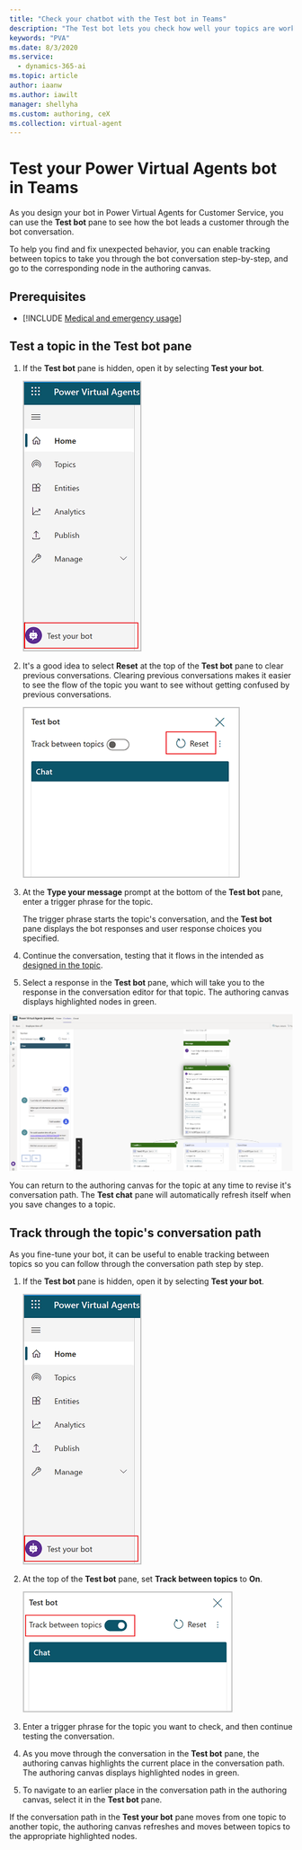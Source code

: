 ```yaml
---
title: "Check your chatbot with the Test bot in Teams"
description: "The Test bot lets you check how well your topics are working, and lets you navigate topic nodes."
keywords: "PVA"
ms.date: 8/3/2020
ms.service:
  - dynamics-365-ai
ms.topic: article
author: iaanw
ms.author: iawilt
manager: shellyha
ms.custom: authoring, ceX
ms.collection: virtual-agent
---
```


# Test your Power Virtual Agents bot in Teams

As you design your bot in Power Virtual Agents for Customer Service, you can use the **Test bot** pane to see how the bot leads a customer through the bot conversation. 

To help you find and fix unexpected behavior, you can enable tracking between topics to take you through the bot conversation step-by-step, and go to the corresponding node in the authoring canvas.

## Prerequisites

- [!INCLUDE [Medical and emergency usage](includes/pva-usage-limitations-teams.md)]


## Test a topic in the Test bot pane

1. If the **Test bot** pane is hidden, open it by selecting **Test your bot**.

   ![The Test your bot button is at the bottom of the side navigation pane](media/test-bot-menu-teams.png)

1. It's a good idea to select **Reset** at the top of the **Test bot** pane to clear previous conversations. Clearing previous conversations makes it easier to see the flow of the topic you want to see without getting confused by previous conversations.

   ![Click Reset at the top of the Test bot pane to clear conversation history](media/test-bot-reset-teams.png)

1. At the **Type your message** prompt at the bottom of the **Test bot** pane, enter a trigger phrase for the topic.

   The trigger phrase starts the topic's conversation, and the **Test bot** pane displays the bot responses and user response choices you specified.

1. Continue the conversation, testing that it flows in the intended as [designed in the topic](authoring-create-edit-topics-teams.md).

1. Select a response in the **Test bot** pane, which will take you to the response in the conversation editor for that topic. The authoring canvas displays highlighted nodes in green.

  ![Select any response in the conversation to see the authoring canvas highlighted to that response](media/test-bot-response-teams.png)

You can return to the authoring canvas for the topic  at any time to revise it's conversation path. The **Test chat** pane will automatically refresh itself when you save changes to a topic.



## Track through the topic's conversation path

As you fine-tune your bot, it can be useful to enable tracking between topics so you can follow through the conversation path step by step.

1. If the **Test bot** pane is hidden, open it by selecting **Test your bot**.

   ![The Test your bot button is at the bottom of the side navigation pane](media/test-bot-menu-teams.png)


1. At the top of the **Test bot** pane, set **Track between topics** to **On**.

   ![Switch the track bettern topics toggle at the top of th test bot pan](media/test-bot-track-teams.png)

1. Enter a trigger phrase for the topic you want to check, and then continue testing the conversation.

1. As you move through the conversation in the **Test bot** pane, the authoring canvas highlights the current place in the conversation path. The authoring canvas displays highlighted nodes in green.

1. To navigate to an earlier place in the conversation path in the authoring canvas, select it in the **Test bot** pane.

If the conversation path in the **Test your bot** pane moves from one topic to another topic, the authoring canvas refreshes and moves between topics to the appropriate highlighted nodes.




